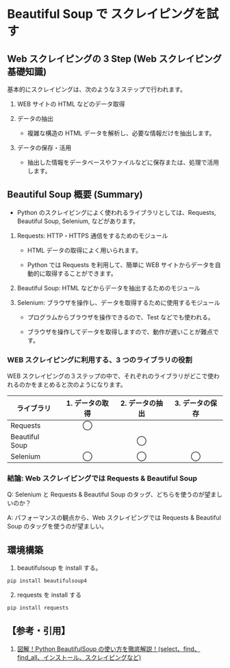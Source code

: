 # Beautiful Soup で スクレイピングを試す

## Web スクレイピングの 3 Step (Web スクレイピング基礎知識)

基本的にスクレイピングは、次のような３ステップで行われます。

1. WEB サイトの HTML などのデータ取得

2. データの抽出

   - 複雑な構造の HTML データを解析し、必要な情報だけを抽出します。

3. データの保存・活用

   - 抽出した情報をデータベースやファイルなどに保存または、処理で活用します。

## Beautiful Soup 概要 (Summary)

- Python のスクレイピングによく使われるライブラリとしては、Requests, Beautiful Soup, Selenium, などがあります。

1. Requests: HTTP・HTTPS 通信をするためのモジュール

   - HTML データの取得によく用いられます。

   - Python では Requests を利用して、簡単に WEB サイトからデータを自動的に取得することができます。

2. Beautiful Soup: HTML などからデータを抽出するためのモジュール

3. Selenium: ブラウザを操作し、データを取得するために使用するモジュール

   - プログラムからブラウザを操作できるので、Test などでも使われる。

   - ブラウザを操作してデータを取得しますので、動作が遅いことが難点です。

### WEB スクレイピングに利用する、3 つのライブラリの役割

WEB スクレイピングの３ステップの中で、それぞれのライブラリがどこで使われるのかをまとめると次のようになります。

| ライブラリ     | 1. データの取得 | 2. データの抽出 | 3. データの保存 |
| -------------- | :-------------: | :-------------: | :-------------: |
| Requests       |        ◯        |                 |                 |
| Beautiful Soup |                 |        ◯        |                 |
| Selenium       |        ◯        |        ◯        |        ◯        |

### 結論: Web スクレイピングでは Requests & Beautiful Soup

Q: Selenium と Requests & Beautiful Soup のタッグ、どちらを使うのが望ましいのか？

A: パフォーマンスの観点から、Web スクレイピングでは Requests & Beautiful Soup のタッグを使うのが望ましい。

## 環境構築

1. beautifulsoup を install する。

```bash
pip install beautifulsoup4
```

2. requests を install する

```bash
pip install requests
```

## 【参考・引用】

1. [図解！Python BeautifulSoup の使い方を徹底解説！(select、find、find_all、インストール、スクレイピングなど)](https://ai-inter1.com/beautifulsoup_1/)
